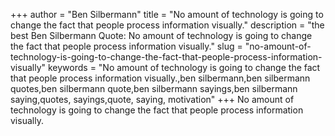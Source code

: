 +++
author = "Ben Silbermann"
title = "No amount of technology is going to change the fact that people process information visually."
description = "the best Ben Silbermann Quote: No amount of technology is going to change the fact that people process information visually."
slug = "no-amount-of-technology-is-going-to-change-the-fact-that-people-process-information-visually"
keywords = "No amount of technology is going to change the fact that people process information visually.,ben silbermann,ben silbermann quotes,ben silbermann quote,ben silbermann sayings,ben silbermann saying,quotes, sayings,quote, saying, motivation"
+++
No amount of technology is going to change the fact that people process information visually.
